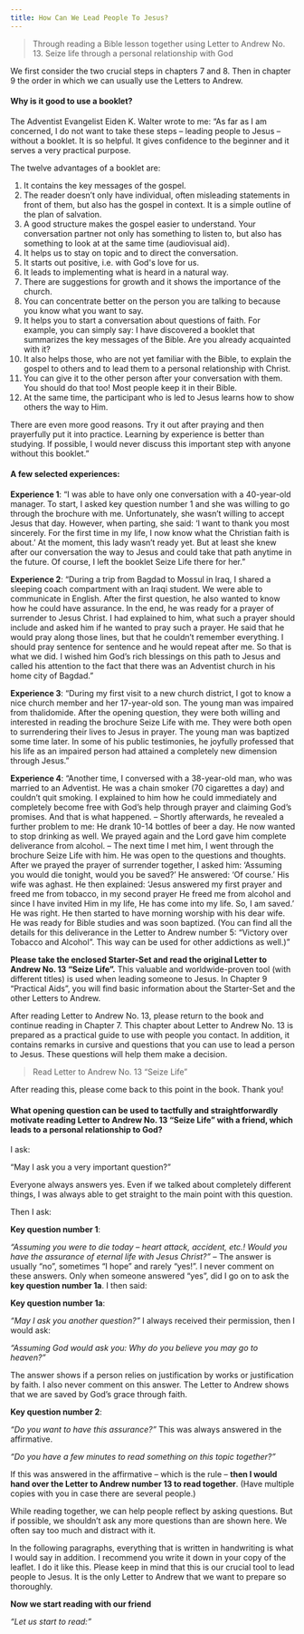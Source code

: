 ```yaml
---
title: How Can We Lead People To Jesus?
---
```


> <callout></callout>
> Through reading a Bible lesson together using Letter to Andrew No. 13. Seize life through a personal relationship with God

We first consider the two crucial steps in chapters 7 and 8. Then in chapter 9 the order in which we can usually use the Letters to Andrew.

#### Why is it good to use a booklet?

The Adventist Evangelist Eiden K. Walter wrote to me: “As far as I am concerned, I do not want to take these steps – leading people to Jesus – without a booklet. It is so helpful. It gives confidence to the beginner and it serves a very practical purpose.

The twelve advantages of a booklet are:

1. It contains the key messages of the gospel.
2. The reader doesn’t only have individual, often misleading statements in front of them, but also has the gospel in context. It is a simple outline of the plan of salvation.
3. A good structure makes the gospel easier to understand. Your conversation partner not only has something to listen to, but also has something to look at at the same time (audiovisual aid).
4. It helps us to stay on topic and to direct the conversation.
5. It starts out positive, i.e. with God's love for us.
6. It leads to implementing what is heard in a natural way.
7. There are suggestions for growth and it shows the importance of the church.
8. You can concentrate better on the person you are talking to because you know what you want to say.
9. It helps you to start a conversation about questions of faith. For example, you can simply say: I have discovered a booklet that summarizes the key messages of the Bible. Are you already acquainted with it?
10. It also helps those, who are not yet familiar with the Bible, to explain the gospel to others and to lead them to a personal relationship with Christ.
11. You can give it to the other person after your conversation with them. You should do that too! Most people keep it in their Bible.
12. At the same time, the participant who is led to Jesus learns how to show others the way to Him.

There are even more good reasons. Try it out after praying and then prayerfully put it into practice. Learning by experience is better than studying. If possible, I would never discuss this important step with anyone without this booklet.”

#### A few selected experiences:

**Experience 1**: “I was able to have only one conversation with a 40-year-old manager. To start, I asked key question number 1 and she was willing to go through the brochure with me. Unfortunately, she wasn’t willing to accept Jesus that day. However, when parting, she said: ‘I want to thank you most sincerely. For the first time in my life, I now know what the Christian faith is about.’ At the moment, this lady wasn’t ready yet. But at least she knew after our conversation the way to Jesus and could take that path anytime in the future. Of course, I left the booklet Seize Life there for her.”

**Experience 2**: “During a trip from Bagdad to Mossul in Iraq, I shared a sleeping coach compartment with an Iraqi student. We were able to communicate in English. After the first question, he also wanted to know how he could have assurance. In the end, he was ready for a prayer of surrender to Jesus Christ. I had explained to him, what such a prayer should include and asked him if he wanted to pray such a prayer. He said that he would pray along those lines, but that he couldn’t remember everything. I should pray sentence for sentence and he would repeat after me. So that is what we did. I wished him God’s rich blessings on this path to Jesus and called his attention to the fact that there was an Adventist church in his home city of Bagdad.”

**Experience 3**: “During my first visit to a new church district, I got to know a nice church member and her 17-year-old son. The young man was impaired from thalidomide. After the opening question, they were both willing and interested in reading the brochure Seize Life with me. They were both open to surrendering their lives to Jesus in prayer. The young man was baptized some time later. In some of his public testimonies, he joyfully professed that his life as an impaired person had attained a completely new dimension through Jesus.”

**Experience 4**: “Another time, I conversed with a 38-year-old man, who was married to an Adventist. He was a chain smoker (70 cigarettes a day) and couldn’t quit smoking. I explained to him how he could immediately and completely become free with God’s help through prayer and claiming God’s promises. And that is what happened. – Shortly afterwards, he revealed a further problem to me: He drank 10-14 bottles of beer a day. He now wanted to stop drinking as well. We prayed again and the Lord gave him complete deliverance from alcohol. – The next time I met him, I went through the brochure Seize Life with him. He was open to the questions and thoughts. After we prayed the prayer of surrender together, I asked him: ‘Assuming you would die tonight, would you be saved?’ He answered: ‘Of course.’ His wife was aghast. He then explained: ‘Jesus answered my first prayer and freed me from tobacco, in my second prayer He freed me from alcohol and since I have invited Him in my life, He has come into my life. So, I am saved.’ He was right. He then started to have morning worship with his dear wife. He was ready for Bible studies and was soon baptized. (You can find all the details for this deliverance in the Letter to Andrew number 5: “Victory over Tobacco and Alcohol”. This way can be used for other addictions as well.)”

**Please take the enclosed Starter-Set and read the original Letter to Andrew No. 13 “Seize Life”.** This valuable and worldwide-proven tool (with different titles) is used when leading someone to Jesus. In Chapter 9 “Practical Aids”, you will find basic information about the Starter-Set and the other Letters to Andrew.

After reading Letter to Andrew No. 13, please return to the book and continue reading in Chapter 7. This chapter about Letter to Andrew No. 13 is prepared as a practical guide to use with people you contact. In addition, it contains remarks in cursive and questions that you can use to lead a person to Jesus. These questions will help them make a decision.

> <callout></callout>
> Read Letter to Andrew No. 13 “Seize Life”

After reading this, please come back to this point in the book. Thank you!

#### What opening question can be used to tactfully and straightforwardly motivate reading Letter to Andrew No. 13 “Seize Life” with a friend, which leads to a personal relationship to God?

I ask:

“May I ask you a very important question?”

Everyone always answers yes. Even if we talked about completely different things, I was always able to get straight to the main point with this question.

Then I ask:

**Key question number 1**:

_“Assuming you were to die today – heart attack, accident, etc.! Would you have the assurance of eternal life with Jesus Christ?”_ – The answer is usually “no”, sometimes “I hope” and rarely “yes!”. I never comment on these answers. Only when someone answered “yes”, did I go on to ask the **key question number 1a**. I then said:

**Key question number 1a**:

_“May I ask you another question?”_ I always received their permission, then I would ask:

_“Assuming God would ask you: Why do you believe you may go to heaven?”_

The answer shows if a person relies on justification by works or justification by faith. I also never comment on this answer. The Letter to Andrew shows that we are saved by God’s grace through faith.

**Key question number 2**:

_“Do you want to have this assurance?”_ This was always answered in the affirmative.

_“Do you have a few minutes to read something on this topic together?”_

If this was answered in the affirmative – which is the rule – **then I would hand over the Letter to Andrew number 13 to read together**. (Have multiple copies with you in case there are several people.)

While reading together, we can help people reflect by asking questions. But if possible, we shouldn’t ask any more questions than are shown here. We often say too much and distract with it.

In the following paragraphs, everything that is written in handwriting is what I would say in addition. I recommend you write it down in your copy of the leaflet. I do it like this. Please keep in mind that this is our crucial tool to lead people to Jesus. It is the only Letter to Andrew that we want to prepare so thoroughly.

**Now we start reading with our friend**

_“Let us start to read:”_